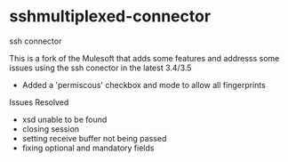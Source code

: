 sshmultiplexed-connector
========================

ssh connector

This is a fork of the Mulesoft that adds some features and addresss some issues using the ssh conector in the 
latest 3.4/3.5 

- Added a 'permiscous' checkbox and mode to allow all fingerprints 

Issues Resolved
- xsd unable to be found
- closing session 
- setting receive buffer not being passed
- fixing optional and mandatory fields 
